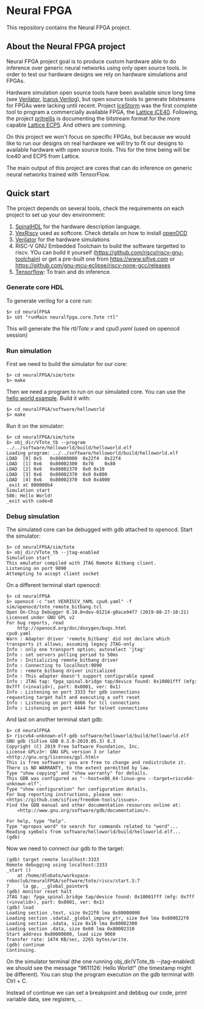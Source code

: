 Neural FPGA
============
This repository contains the Neural FPGA project.

## About the Neural FPGA project
Neural FPGA project goal is to produce custom hardware able to do inference over generic neural networks using only open source tools. In order to test our hardware designs we rely on hardware simulations and FPGAs.

Hardware simulation open source tools have been available since long time (see [Verilator](https://www.veripool.org/wiki/verilator), [Icarus Verilog](http://iverilog.icarus.com/)), but open source tools to generate bitstreams for FPGAs were lacking until recent. Project [IceStorm](http://www.clifford.at/icestorm/) was the first complete tool to program a commercially available FPGA, the [Lattice iCE40](http://www.latticesemi.com/Products/FPGAandCPLD/iCE40.aspx). Following, the project [prjtrellis](https://github.com/SymbiFlow/prjtrellis) is documenting the bitstream format for the more capable [Lattice ECP5](http://www.latticesemi.com/Products/FPGAandCPLD/ECP5). And others are comming.

On this project we won't focus on specific FPGAs, but because we would like to run our designs on real hardware we will try to fit our designs to available hardware with open source tools. This for the time being will be Ice40 and ECP5 from Lattice.

The main output of this project are cores that can do inference on generic neural networks trained with TensorFlow.

## Quick start
The project depends on several tools, check the requirements on each project to set up your dev environment:

1. [SpinalHDL](https://github.com/SpinalHDL/SpinalHDL) for the hardware description language.
2. [VexRiscv](https://github.com/SpinalHDL/VexRiscv) used as softcore. Check details on how to install [openOCD](https://github.com/SpinalHDL/VexRiscv#interactive-debug-of-the-simulated-cpu-via-gdb-openocd-and-verilator)
2. [Verilator](https://www.veripool.org/wiki/verilator) for the hardware simulations
3. RISC-V GNU Embedded Toolchain to build the software targetted to riscv. YOu can build it yourself (https://github.com/riscv/riscv-gnu-toolchain) or get a pre-built one from https://www.sifive.com or https://github.com/gnu-mcu-eclipse/riscv-none-gcc/releases
4. [Tensorflow](www.tensorflow.org): To train and do inference.

### Generate core HDL
To generate verilog for a core run:
```
$> cd neuralFPGA
$> sbt "runMain neuralfpga.core.Tote rtl"
```
This will generate the file _rtl/Tote.v_ and _cpu0.yaml_ (used on openocd session)

### Run simulation
First we need to build the simulator for our core:
```
$> cd neuralFPGA/sim/tote
$> make
```
Then we need a program to run on our simulated core. You can use the [hello world example](software/helloworld). Build it with:
```
$> cd neuralFPGA/software/helloworld
$> make
```
Run it on the simulator:
```
$> cd neuralFPGA/sim/tote
$> obj_dir/VTote_tb --program ../../software/helloworld/build/helloworld.elf
Loading program: ../../software/helloworld/build/helloworld.elf
LOAD  [0] 0x5	0x80000000	0x22f4	0x22f4
LOAD  [1] 0x6	0x80002300	0x70	0x80
LOAD  [2] 0x6	0x80002370	0x0	0x10
LOAD  [3] 0x6	0x80002370	0x0	0x800
LOAD  [4] 0x6	0x80002370	0x0	0x4000
_exit at 800000b4
Simulation start
586: Hello World!
_exit with code=0
```

### Debug simulation
The simulated core can be debugged with gdb attached to openocd.
Start the simulator:
```
$> cd neuralFPGA/sim/tote
$> obj_dir/VTote_tb --jtag-enabled
Simulation start
This emulator compiled with JTAG Remote Bitbang client.
Listening on port 9090
Attempting to accept client socket
```

On a different terminal start openocd:
```
$> cd neuralFPGA
$> openocd -c "set VEXRISCV_YAML cpu0.yaml" -f sim/openocd/tote_remote_bitbang.tcl
Open On-Chip Debugger 0.10.0+dev-01214-g0ace94f7 (2019-08-27-18:21)
Licensed under GNU GPL v2
For bug reports, read
	http://openocd.org/doc/doxygen/bugs.html
cpu0.yaml
Warn : Adapter driver 'remote_bitbang' did not declare which transports it allows; assuming legacy JTAG-only
Info : only one transport option; autoselect 'jtag'
Info : set servers polling period to 50ms
Info : Initializing remote_bitbang driver
Info : Connecting to localhost:9090
Info : remote_bitbang driver initialized
Info : This adapter doesn't support configurable speed
Info : JTAG tap: fpga_spinal.bridge tap/device found: 0x10001fff (mfg: 0x7ff (<invalid>), part: 0x0001, ver: 0x1)
Info : Listening on port 3333 for gdb connections
requesting target halt and executing a soft reset
Info : Listening on port 6666 for tcl connections
Info : Listening on port 4444 for telnet connections
```

And last on another terminal start gdb:
```
$> cd neuralFPGA
$> riscv64-unknown-elf-gdb software/helloworld/build/helloworld.elf
GNU gdb (SiFive GDB 8.3.0-2019.05.3) 8.3
Copyright (C) 2019 Free Software Foundation, Inc.
License GPLv3+: GNU GPL version 3 or later <http://gnu.org/licenses/gpl.html>
This is free software: you are free to change and redistribute it.
There is NO WARRANTY, to the extent permitted by law.
Type "show copying" and "show warranty" for details.
This GDB was configured as "--host=x86_64-linux-gnu --target=riscv64-unknown-elf".
Type "show configuration" for configuration details.
For bug reporting instructions, please see:
<https://github.com/sifive/freedom-tools/issues>.
Find the GDB manual and other documentation resources online at:
    <http://www.gnu.org/software/gdb/documentation/>.

For help, type "help".
Type "apropos word" to search for commands related to "word"...
Reading symbols from software/helloworld/build/helloworld.elf...
(gdb)
```

Now we need to connect our gdb to the target:
```
(gdb) target remote localhost:3333
Remote debugging using localhost:3333
_start ()
    at /home/dlobato/workspace-roboclub/neuralFPGA/software/tote/riscv/start.S:7
7	  la gp, __global_pointer$
(gdb) monitor reset halt
JTAG tap: fpga_spinal.bridge tap/device found: 0x10001fff (mfg: 0x7ff (<invalid>), part: 0x0001, ver: 0x1)
(gdb) load
Loading section .text, size 0x22f0 lma 0x80000000
Loading section .sdata2._global_impure_ptr, size 0x4 lma 0x800022f0
Loading section .sdata, size 0x10 lma 0x80002300
Loading section .data, size 0x60 lma 0x80002310
Start address 0x80000000, load size 9060
Transfer rate: 1474 KB/sec, 2265 bytes/write.
(gdb) continue
Continuing.
```

On the simulator terminal (the one running obj_dir/VTote_tb --jtag-enabled) we should see the message "9611126: Hello World!" (the timestamp might be different). You can stop the program execution on the gdb terminal with Ctrl + C.

Instead of continue we can set a breakpoint and debbug our code, print variable data, see registers, ...